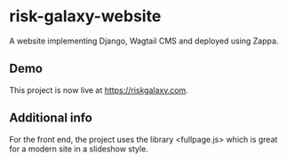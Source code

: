 # risk-galaxy-website
A website implementing Django, Wagtail CMS and deployed using Zappa.


## Demo

This project is now live at <https://riskgalaxy.com>.

## Additional info

For the front end, the project uses the library <fullpage.js> which is great for a modern site in a slideshow style.
